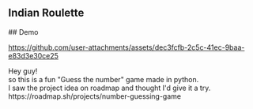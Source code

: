 <h2>Indian Roulette</h2>
## Demo

https://github.com/user-attachments/assets/dec3fcfb-2c5c-41ec-9baa-e83d3e30ce25

<p>
Hey guy!<br>
so this is a fun "Guess the number" game made in python.<br>
I saw the project idea on roadmap and thought I'd give it a try.<br>
https://roadmap.sh/projects/number-guessing-game</p>
